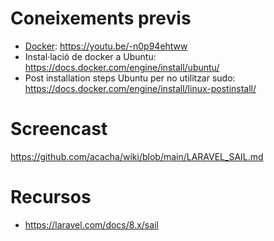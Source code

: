 # Coneixements previs

- [Docker](https://github.com/acacha/wiki/blob/main/DOCKER.md): https://youtu.be/-n0p94ehtww
- Instal·lació de docker a Ubuntu: https://docs.docker.com/engine/install/ubuntu/
- Post installation steps Ubuntu per no utilitzar sudo: https://docs.docker.com/engine/install/linux-postinstall/

# Screencast

https://github.com/acacha/wiki/blob/main/LARAVEL_SAIL.md

# Recursos
- https://laravel.com/docs/8.x/sail

